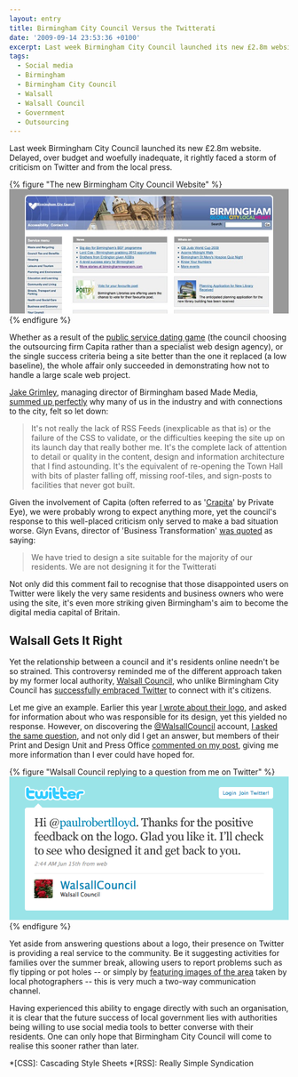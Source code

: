 ```yaml
---
layout: entry
title: Birmingham City Council Versus the Twitterati
date: '2009-09-14 23:53:36 +0100'
excerpt: Last week Birmingham City Council launched its new £2.8m website. Delayed, over budget and woefully inadequate, it rightly faced a storm of criticism on Twitter and from the local press.
tags:
  - Social media
  - Birmingham
  - Birmingham City Council
  - Walsall
  - Walsall Council
  - Government
  - Outsourcing
---
```

Last week Birmingham City Council launched its new £2.8m website. Delayed, over budget and woefully inadequate, it rightly faced a storm of criticism on Twitter and from the local press.

{% figure "The new Birmingham City Council Website" %}
![](/assets/images/2009/09/birminghamgovuk.jpg)
{% endfigure %}

Whether as a result of the [public service dating game][1] (the council choosing the outsourcing firm Capita rather than a specialist web design agency), or the single success criteria being a site better than the one it replaced (a low baseline), the whole affair only succeeded in demonstrating how not to handle a large scale web project.

[Jake Grimley][2], managing director of Birmingham based Made Media, [summed up perfectly][3] why many of us in the industry and with connections to the city, felt so let down:

> It's not really the lack of RSS Feeds (inexplicable as that is) or the failure of the CSS to validate, or the difficulties keeping the site up on its launch day that really bother me. It's the complete lack of attention to detail or quality in the content, design and information architecture that I find astounding. It's the equivalent of re-opening the Town Hall with bits of plaster falling off, missing roof-tiles, and sign-posts to facilities that never got built.

Given the involvement of Capita (often referred to as '[Crapita][4]' by Private Eye), we were probably wrong to expect anything more, yet the council's response to this well-placed criticism only served to make a bad situation worse. Glyn Evans, director of 'Business Transformation' [was quoted][5] as saying:

> We have tried to design a site suitable for the majority of our residents. We are not designing it for the Twitterati

Not only did this comment fail to recognise that those disappointed users on Twitter were likely the very same residents and business owners who were using the site, it's even more striking given Birmingham's aim to become the digital media capital of Britain.

## Walsall Gets It Right
Yet the relationship between a council and it's residents online needn't be so strained. This controversy reminded me of the different approach taken by my former local authority, [Walsall Council][6], who unlike Birmingham City Council has [successfully embraced Twitter][7] to connect with it's citizens.

Let me give an example. Earlier this year [I wrote about their logo][8], and asked for information about who was responsible for its design, yet this yielded no response. However, on discovering the [@WalsallCouncil][9] account, [I asked the same question][10], and not only did I get an answer, but members of their Print and Design Unit and Press Office [commented on my post][11], giving me more information than I ever could have hoped for.

{% figure "Walsall Council replying to a question from me on Twitter" %}
![](/assets/images/2009/09/walsalltweet.png)
{% endfigure %}

Yet aside from answering questions about a logo, their presence on Twitter is providing a real service to the community. Be it suggesting activities for families over the summer break, allowing users to report problems such as fly tipping or pot holes -- or simply by [featuring images of the area][12] taken by local photographers -- this is very much a two-way communication channel.

Having experienced this ability to engage directly with such an organisation, it is clear that the future success of local government lies with authorities being willing to use social media tools to better converse with their residents. One can only hope that Birmingham City Council will come to realise this sooner rather than later.

[1]: http://www.andybudd.com/archives/2009/07/the_public_sect/
[2]: http://jakegrimley.com/
[3]: http://jakegrimley.com/post/184376820/abominable
[4]: http://davespartblog.blogspot.com/2006/03/why-it-gets-called-crapita_21.html
[5]: http://www.birminghampost.net/news/west-midlands-news/2009/09/08/critics-attack-new-birmingham-city-council-website-65233-24638189/
[6]: http://www.walsall.gov.uk/
[7]: http://www.walsall.gov.uk/news/walsall_council_soars_on_twitter-2.htm
[8]: /2009/02/simply_walsall/
[9]: http://twitter.com/WalsallCouncil
[10]: http://twitter.com/paulrobertlloyd/status/2169631461
[11]: /2009/02/simply_walsall/#comments
[12]: https://twitter.com/search?q=%23PicoftheDay%20from%3AWalsallCouncil

*[CSS]: Cascading Style Sheets
*[RSS]: Really Simple Syndication